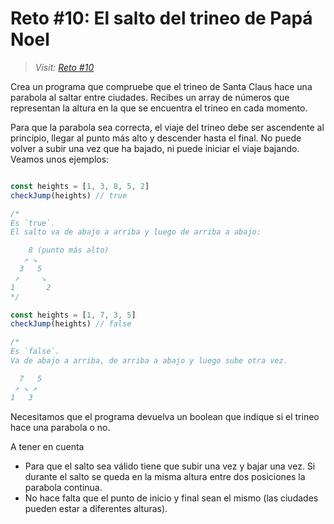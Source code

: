 # Reto #10: El salto del trineo de Papá Noel

> _Visit: [Reto #10](https://2022.adventjs.dev/es/challenges/2022/10)_

Crea un programa que compruebe que el trineo de Santa Claus hace una
parabola al saltar entre ciudades. Recibes un array de números que
representan la altura en la que se encuentra el trineo en cada momento.

Para que la parabola sea correcta, el viaje del trineo debe ser ascendente al
principio, llegar al punto más alto y descender hasta el final. No puede volver
a subir una vez que ha bajado, ni puede iniciar el viaje bajando.
Veamos unos ejemplos:

```javascript

const heights = [1, 3, 8, 5, 2]
checkJump(heights) // true

/*
Es `true`.
El salto va de abajo a arriba y luego de arriba a abajo:

    8 (punto más alto)
   ↗ ↘
  3   5
 ↗     ↘
1       2
*/

const heights = [1, 7, 3, 5]
checkJump(heights) // false

/*
Es `false`.
Va de abajo a arriba, de arriba a abajo y luego sube otra vez.

  7   5 
 ↗ ↘ ↗
1   3
```

Necesitamos que el programa devuelva un boolean que indique si el trineo hace
una parabola o no.

A tener en cuenta

- Para que el salto sea válido tiene que subir una vez y bajar una vez. Si
durante el salto se queda en la misma altura entre dos posiciones la parabola continua.
- No hace falta que el punto de inicio y final sean el mismo (las ciudades
pueden estar a diferentes alturas).
